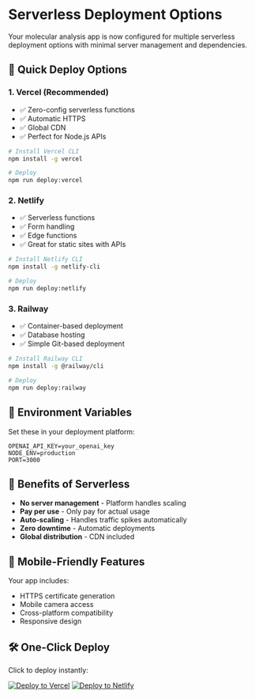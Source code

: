 # Serverless Deployment Options

Your molecular analysis app is now configured for multiple serverless deployment options with minimal server management and dependencies.

## 🚀 Quick Deploy Options

### 1. **Vercel** (Recommended)
- ✅ Zero-config serverless functions
- ✅ Automatic HTTPS
- ✅ Global CDN
- ✅ Perfect for Node.js APIs

```bash
# Install Vercel CLI
npm install -g vercel

# Deploy
npm run deploy:vercel
```

### 2. **Netlify**
- ✅ Serverless functions
- ✅ Form handling
- ✅ Edge functions
- ✅ Great for static sites with APIs

```bash
# Install Netlify CLI
npm install -g netlify-cli

# Deploy
npm run deploy:netlify
```

### 3. **Railway** 
- ✅ Container-based deployment
- ✅ Database hosting
- ✅ Simple Git-based deployment

```bash
# Install Railway CLI
npm install -g @railway/cli

# Deploy
npm run deploy:railway
```

## 🔧 Environment Variables

Set these in your deployment platform:

```
OPENAI_API_KEY=your_openai_key
NODE_ENV=production
PORT=3000
```

## 🎯 Benefits of Serverless

- **No server management** - Platform handles scaling
- **Pay per use** - Only pay for actual usage
- **Auto-scaling** - Handles traffic spikes automatically
- **Zero downtime** - Automatic deployments
- **Global distribution** - CDN included

## 📱 Mobile-Friendly Features

Your app includes:
- HTTPS certificate generation
- Mobile camera access
- Cross-platform compatibility
- Responsive design

## 🛠️ One-Click Deploy

Click to deploy instantly:

[![Deploy to Vercel](https://vercel.com/button)](https://vercel.com/new/git/external?repository-url=https://github.com/mciliv/mol)
[![Deploy to Netlify](https://www.netlify.com/img/deploy/button.svg)](https://app.netlify.com/start/deploy?repository=https://github.com/mciliv/mol) 